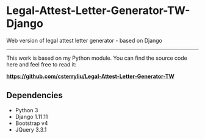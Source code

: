 # Legal-Attest-Letter-Generator-TW-Django
Web version of legal attest letter generator - based on Django

---

This work is based on my Python module. You can find the source code here and feel free to read it:

**https://github.com/csterryliu/Legal-Attest-Letter-Generator-TW**


## Dependencies ##
- Python 3
- Django 1.11.11
- Bootstrap v4
- JQuery 3.3.1